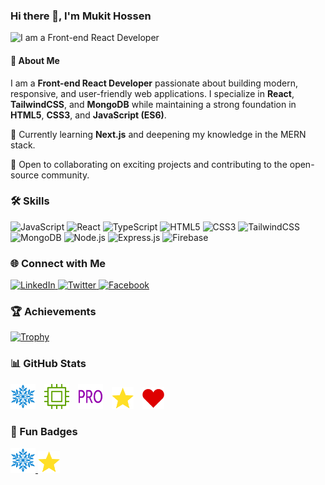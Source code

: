 ### Hi there 👋, I'm Mukit Hossen
![I am a Front-end React Developer](https://arturssmirnovs.github.io/github-profile-readme-generator/images/banner.png)


#### 🚀 About Me  
I am a **Front-end React Developer** passionate about building modern, responsive, and user-friendly web applications. I specialize in **React**, **TailwindCSS**, and **MongoDB** while maintaining a strong foundation in **HTML5**, **CSS3**, and **JavaScript (ES6)**.  

🌱 Currently learning **Next.js** and deepening my knowledge in the MERN stack.

💼 Open to collaborating on exciting projects and contributing to the open-source community.  


### 🛠️ Skills  

<div align="left">
  <img src="https://cdn.jsdelivr.net/gh/devicons/devicon/icons/javascript/javascript-original.svg" height="40" alt="JavaScript" title="JavaScript" />
  <img src="https://cdn.jsdelivr.net/gh/devicons/devicon/icons/react/react-original.svg" height="40" alt="React" title="React" />
  <img src="https://cdn.jsdelivr.net/gh/devicons/devicon/icons/typescript/typescript-original.svg" height="40" alt="TypeScript" title="TypeScript" />
  <img src="https://cdn.jsdelivr.net/gh/devicons/devicon/icons/html5/html5-original.svg" height="40" alt="HTML5" title="HTML5" />
  <img src="https://cdn.jsdelivr.net/gh/devicons/devicon/icons/css3/css3-original.svg" height="40" alt="CSS3" title="CSS3" />
  <img src="https://cdn.jsdelivr.net/gh/devicons/devicon/icons/tailwindcss/tailwindcss-original-wordmark.svg" height="40" alt="TailwindCSS" title="TailwindCSS" />
  <img src="https://cdn.jsdelivr.net/gh/devicons/devicon/icons/mongodb/mongodb-original.svg" height="40" alt="MongoDB" title="MongoDB" />
  <img src="https://cdn.jsdelivr.net/gh/devicons/devicon/icons/nodejs/nodejs-original.svg" height="40" alt="Node.js" title="Node.js" />
  <img src="https://cdn.jsdelivr.net/gh/devicons/devicon/icons/express/express-original.svg" height="40" alt="Express.js" title="Express.js" />
  <img src="https://cdn.jsdelivr.net/gh/devicons/devicon/icons/firebase/firebase-plain.svg" height="40" alt="Firebase" title="Firebase" />
</div>


### 🌐 Connect with Me  

<div align="left">
  <a href="https://www.linkedin.com/in/mukit-hossen/" target="_blank">
    <img src="https://raw.githubusercontent.com/maurodesouza/profile-readme-generator/master/src/assets/icons/social/linkedin/default.svg" width="52" height="40" alt="LinkedIn" />
  </a>
  <a href="https://twitter.com/mukit_hossen" target="_blank">
    <img src="https://raw.githubusercontent.com/maurodesouza/profile-readme-generator/master/src/assets/icons/social/twitter/default.svg" width="52" height="40" alt="Twitter" />
  </a>
  <a href="https://www.facebook.com/mukit.hossen.7/" target="_blank">
    <img src="https://raw.githubusercontent.com/maurodesouza/profile-readme-generator/master/src/assets/icons/social/facebook/default.svg" width="52" height="40" alt="Facebook" />
  </a>
</div>


### 🏆 Achievements  

[![Trophy](https://github-profile-trophy.vercel.app/?username=MukitHossen7&theme=gruvbox)](https://github.com/ryo-ma/github-profile-trophy)


### 📊 GitHub Stats  

<a href='https://archiveprogram.github.com/'><img src='https://raw.githubusercontent.com/acervenky/animated-github-badges/master/assets/acbadge.gif' width='40' height='40'></a> <a href='https://docs.github.com/en/developers'><img src='https://raw.githubusercontent.com/acervenky/animated-github-badges/master/assets/devbadge.gif' width='40' height='40'></a> <a href='https://github.com/pricing'><img src='https://raw.githubusercontent.com/acervenky/animated-github-badges/master/assets/pro.gif' width='40' height='40'></a> <a href='https://stars.github.com/'><img src='https://raw.githubusercontent.com/acervenky/animated-github-badges/master/assets/starbadge.gif' width='35' height='35'></a> <a href='https://docs.github.com/en/github/supporting-the-open-source-community-with-github-sponsors'><img src='https://raw.githubusercontent.com/acervenky/animated-github-badges/master/assets/sponsorbadge.gif' width='35' height='35'></a> 


### 🔗 Fun Badges  

<div align="left">
  <a href="https://archiveprogram.github.com/" target="_blank">
    <img src="https://raw.githubusercontent.com/acervenky/animated-github-badges/master/assets/acbadge.gif" width="40" height="40" alt="Arctic Code Vault Contributor" />
  </a>
  <a href="https://stars.github.com/" target="_blank">
    <img src="https://raw.githubusercontent.com/acervenky/animated-github-badges/master/assets/starbadge.gif" width="35" height="35" alt="Star Contributor" />
  </a>
</div>
